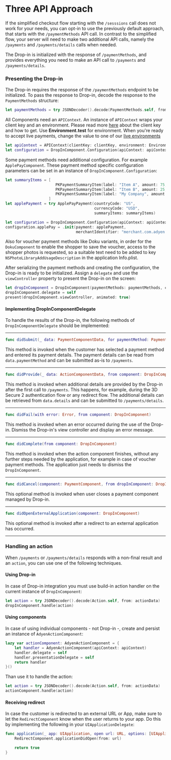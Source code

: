 
# Three API Approach

If the simplified checkout flow starting with the `/sesssions` call does not work for your needs,
you can opt-in to use the previously default approach, that starts with the `/paymentMethods` API call.
In contrast to the simplified flow, your server will need to make two additional API calls, namely the
`/payments` and `/payments/details` calls when needed.

The Drop-in is initialized with the response of `/paymentMethods`, and provides everything you need to make an API call to `/payments` and `/payments/details`.

### Presenting the Drop-in

The Drop-in requires the response of the `/paymentMethods` endpoint to be initialized. To pass the response to Drop-in, decode the response to the `PaymentMethods` structure:

```swift
let paymentMethods = try JSONDecoder().decode(PaymentMethods.self, from: response)
```

All Components need an `APIContext`. An instance of `APIContext` wraps your client key and an environment.
Please read more [here](https://docs.adyen.com/development-resources/client-side-authentication) about the client key and how to get.
Use **Environment.test** for environment. When you're ready to accept live payments, change the value to one of our [live environments](https://adyen.github.io/adyen-ios/Docs/Structs/Environment.html)

```swift
let apiContext = APIContext(clientKey: clientKey, environment: Environment.test)
let configuration = DropInComponent.Configuration(apiContext: apiContext)
```

Some payment methods need additional configuration. For example `ApplePayComponent`. These payment method specific configuration parameters can be set in an instance of `DropInComponent.Configuration`:

```swift
let summaryItems = [
                      PKPaymentSummaryItem(label: "Item A", amount: 75, type: .final),
                      PKPaymentSummaryItem(label: "Item B", amount: 25, type: .final),
                      PKPaymentSummaryItem(label: "My Company", amount: 100, type: .final)
                   ]
let applePayment = try ApplePayPayment(countryCode: "US",
                                       currencyCode: "USD",
                                       summaryItems: summaryItems)

let configuration = DropInComponent.Configuration(apiContext: apiContext)
configuration.applePay = .init(payment: applePayment,
                               merchantIdentifier: "merchant.com.adyen.MY_MERCHANT_ID")
```

Also for voucher payment methods like Doku variants, in order for the `DokuComponent` to enable the shopper to save the voucher, access to the shopper photos is requested, so a suitable text need to be added to key  `NSPhotoLibraryAddUsageDescription` in the application Info.plist.

After serializing the payment methods and creating the configuration, the Drop-in is ready to be initialized. Assign a `delegate` and use the `viewController` property to present the Drop-in on the screen:

```swift
let dropInComponent = DropInComponent(paymentMethods: paymentMethods, configuration: configuration)
dropInComponent.delegate = self
present(dropInComponent.viewController, animated: true)
```
#### Implementing DropInComponentDelegate

To handle the results of the Drop-in, the following methods of `DropInComponentDelegate` should be implemented:

---

```swift
func didSubmit(_ data: PaymentComponentData, for paymentMethod: PaymentMethod, from component: DropInComponent)
```

This method is invoked when the customer has selected a payment method and entered its payment details. The payment details can be read from `data.paymentMethod` and can be submitted as-is to `/payments`.

---

```swift
func didProvide(_ data: ActionComponentData, from component: DropInComponent)
```

This method is invoked when additional details are provided by the Drop-in after the first call to `/payments`. This happens, for example, during the 3D Secure 2 authentication flow or any redirect flow. The additional details can be retrieved from `data.details` and can be submitted to `/payments/details`.

---

```swift
func didFail(with error: Error, from component: DropInComponent)
```

This method is invoked when an error occurred during the use of the Drop-in. Dismiss the Drop-in's view controller and display an error message.

---

```swift
func didComplete(from component: DropInComponent)
```

This method is invoked when the action component finishes, without any further steps needed by the application, for example in case of voucher payment methods. The application just needs to dismiss the `DropInComponent`.

---

```swift
func didCancel(component: PaymentComponent, from dropInComponent: DropInComponent)
```

This optional method is invoked when user closes a payment component managed by Drop-in.

---

```swift
func didOpenExternalApplication(component: DropInComponent)
```

This optional method is invoked after a redirect to an external application has occurred.

---

### Handling an action

When `/payments` or `/payments/details` responds with a non-final result and an `action`, you can use one of the following techniques.

#### Using Drop-in

In case of Drop-in integration you must use build-in action handler on the current instance of `DropInComponent`:

```swift
let action = try JSONDecoder().decode(Action.self, from: actionData)
dropInComponent.handle(action)
```

#### Using components

In case of using individual components - not Drop-in -, create and persist an instance of `AdyenActionComponent`:

```swift
lazy var actionComponent: AdyenActionComponent = {
    let handler = AdyenActionComponent(apiContext: apiContext)
    handler.delegate = self
    handler.presentationDelegate = self
    return handler
}()
```

Than use it to handle the action:

```swift
let action = try JSONDecoder().decode(Action.self, from: actionData)
actionComponent.handle(action)
```

#### Receiving redirect

In case the customer is redirected to an external URL or App, make sure to let the `RedirectComponent` know when the user returns to your app. Do this by implementing the following in your `UIApplicationDelegate`:

```swift
func application(_ app: UIApplication, open url: URL, options: [UIApplicationOpenURLOptionsKey: Any] = [:]) -> Bool {
    RedirectComponent.applicationDidOpen(from: url)

    return true
}
```
